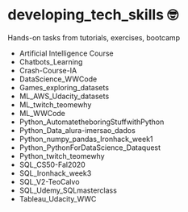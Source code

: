 # developing_tech_skills :nerd_face:
Hands-on tasks from tutorials, exercises, bootcamp

- Artificial Intelligence Course
- Chatbots_Learning
- Crash-Course-IA
- DataScience_WWCode
- Games_exploring_datasets
- ML_AWS_Udacity_datasets
- ML_twitch_teomewhy
- ML_WWCode
- Python_AutomatetheboringStuffwithPython
- Python_Data_alura-imersao_dados
- Python_numpy_pandas_Ironhack_week1
- Python_PythonForDataScience_Dataquest
- Python_twitch_teomewhy
- SQL_CS50-Fal2020
- SQL_Ironhack_week3
- SQL_V2-TeoCalvo
- SQL_Udemy_SQLmasterclass
- Tableau_Udacity_WWC